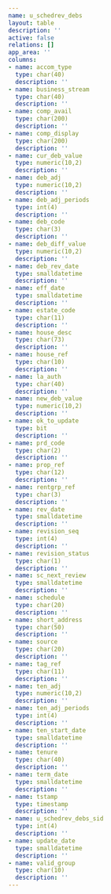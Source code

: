 ```yaml
---
name: u_schedrev_debs
layout: table
description: ''
active: false
relations: []
app_area: ''
columns:
- name: accom_type
  type: char(40)
  description: ''
- name: business_stream
  type: char(40)
  description: ''
- name: comp_avail
  type: char(200)
  description: ''
- name: comp_display
  type: char(200)
  description: ''
- name: cur_deb_value
  type: numeric(10,2)
  description: ''
- name: deb_adj
  type: numeric(10,2)
  description: ''
- name: deb_adj_periods
  type: int(4)
  description: ''
- name: deb_code
  type: char(3)
  description: ''
- name: deb_diff_value
  type: numeric(10,2)
  description: ''
- name: deb_rev_date
  type: smalldatetime
  description: ''
- name: eff_date
  type: smalldatetime
  description: ''
- name: estate_code
  type: char(11)
  description: ''
- name: house_desc
  type: char(73)
  description: ''
- name: house_ref
  type: char(10)
  description: ''
- name: la_auth
  type: char(40)
  description: ''
- name: new_deb_value
  type: numeric(10,2)
  description: ''
- name: ok_to_update
  type: bit
  description: ''
- name: prd_code
  type: char(2)
  description: ''
- name: prop_ref
  type: char(12)
  description: ''
- name: rentgrp_ref
  type: char(3)
  description: ''
- name: rev_date
  type: smalldatetime
  description: ''
- name: revision_seq
  type: int(4)
  description: ''
- name: revision_status
  type: char(1)
  description: ''
- name: sc_next_review
  type: smalldatetime
  description: ''
- name: schedule
  type: char(20)
  description: ''
- name: short_address
  type: char(50)
  description: ''
- name: source
  type: char(20)
  description: ''
- name: tag_ref
  type: char(11)
  description: ''
- name: ten_adj
  type: numeric(10,2)
  description: ''
- name: ten_adj_periods
  type: int(4)
  description: ''
- name: ten_start_date
  type: smalldatetime
  description: ''
- name: tenure
  type: char(40)
  description: ''
- name: term_date
  type: smalldatetime
  description: ''
- name: tstamp
  type: timestamp
  description: ''
- name: u_schedrev_debs_sid
  type: int(4)
  description: ''
- name: update_date
  type: smalldatetime
  description: ''
- name: valid_group
  type: char(10)
  description: ''
---
```


